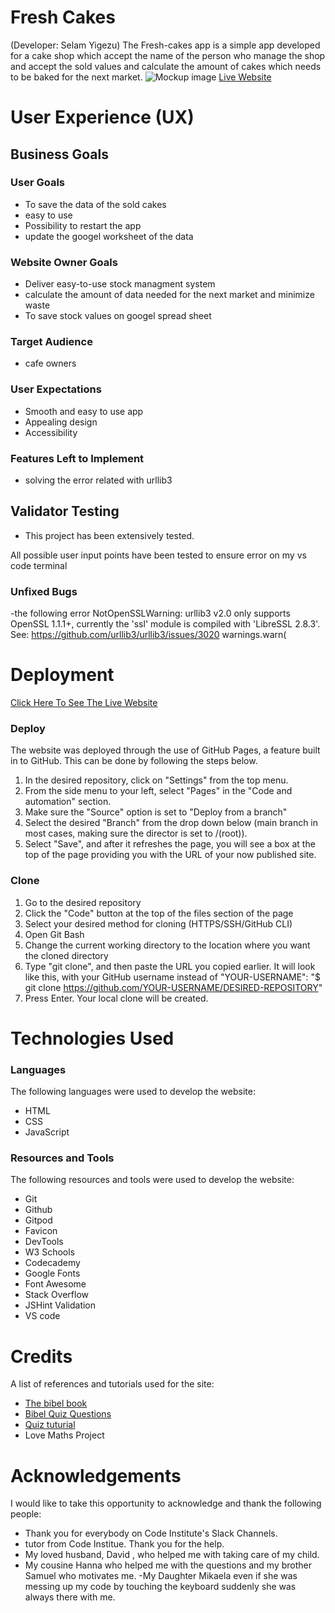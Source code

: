 # Fresh Cakes
(Developer: Selam Yigezu)
 The Fresh-cakes app is a simple app developed for a cake shop which accept the name of the person who manage the shop and accept the sold values and  calculate the amount of cakes which needs to be baked for the next market.
 ![Mockup image](assets/images/Screenshot%20.png)
 [Live Website](https://selamshim.github.io/Bibel-knowledge/)


# User Experience (UX)

## Business Goals

### User Goals
- To save the data of the sold cakes
- easy to use
- Possibility to restart the app
- update the googel worksheet of the data


### Website Owner Goals
- Deliver easy-to-use stock managment system 
- calculate the amount of data needed for the next market and minimize waste
- To save stock values on googel spread sheet

### Target Audience
- cafe owners 


### User Expectations
- Smooth and easy to use app
- Appealing design
- Accessibility


### Features Left to Implement

- solving the error related with urllib3
## Validator Testing 

- This project has been extensively tested.

All possible user input points have been tested to ensure error on my vs code terminal

### Unfixed Bugs
-the following error NotOpenSSLWarning: urllib3 v2.0 only supports OpenSSL 1.1.1+, currently the 'ssl' module is compiled with 'LibreSSL 2.8.3'. See: https://github.com/urllib3/urllib3/issues/3020
  warnings.warn(

# Deployment

[Click Here To See The Live Website](https://selamshim.github.io/Bibel-knowledge/)

### Deploy
The website was deployed through the use of GitHub Pages, a feature built in to GitHub. This can be done by following the steps below.
1. In the desired repository, click on "Settings" from the top menu.
2. From the side menu to your left, select "Pages" in the "Code and automation" section.
3. Make sure the "Source" option is set to "Deploy from a branch"
4. Select the desired "Branch" from the drop down below (main branch in most cases, making sure the director is set to /(root)).
5. Select "Save", and after it refreshes the page, you will see a box at the top of the page providing you with the URL of your now published site.

### Clone

1. Go to the desired repository
2. Click the "Code" button at the top of the files section of the page
3. Select your desired method for cloning (HTTPS/SSH/GitHub CLI)
4. Open Git Bash
5. Change the current working directory to the location where you want the cloned directory
6. Type "git clone", and then paste the URL you copied earlier. It will look like this, with your GitHub username instead of "YOUR-USERNAME": "$ git clone https://github.com/YOUR-USERNAME/DESIRED-REPOSITORY"
7. Press Enter. Your local clone will be created.

# Technologies Used

### Languages
The following languages were used to develop the website:
- HTML
- CSS
- JavaScript

### Resources and Tools
The following resources and tools were used to develop the website:
- Git
- Github
- Gitpod
- Favicon
- DevTools
- W3 Schools
- Codecademy
- Google Fonts
- Font Awesome
- Stack Overflow
- JSHint Validation
- VS code


# Credits

A list of references and tutorials used for the site:


* [The bibel book](https://apps.apple.com/us/app/eastern-orthodox-bible/id538166793)
* [Bibel Quiz Questions](https://www.funtrivia.com/trivia-quiz/Religion/The-Holy-Bible-71300.html)
* [Quiz tuturial](https://www.youtube.com/watch?v=CqddbIrEM5I&t=73s)
* Love Maths Project

# Acknowledgements

I would like to take this opportunity to acknowledge and thank the following people:

- Thank you for everybody on Code Institute's Slack Channels.
- tutor from Code Institue. Thank you for the help.
- My loved husband, David , who helped me with taking care of my child.
- My cousine Hanna who helped me with the questions and my brother Samuel who motivates me.
-My Daughter Mikaela even if she was messing up my code by touching the keyboard suddenly she was always there with me.
